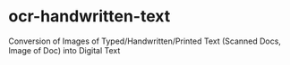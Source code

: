 # ocr-handwritten-text
Conversion of Images of Typed/Handwritten/Printed Text (Scanned Docs, Image of Doc) into Digital Text
